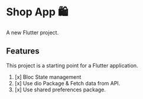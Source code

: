 # Shop App 🛍️

A new Flutter project.

## Features

This project is a starting point for a Flutter application.

1. [x] Bloc State management
3. [x] Use dio Package & Fetch data from API.
4. [x] Use shared preferences package. 

